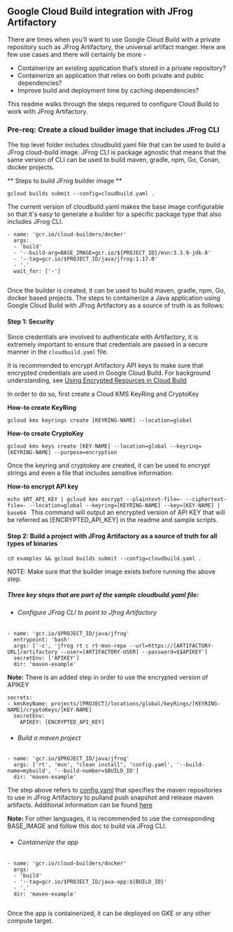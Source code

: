 ## Google Cloud Build integration with JFrog Artifactory

There are times when you’ll want to use Google Cloud Build with a private repository such as JFrog Artifactory, the universal artifact manger. Here are few use cases and there will certainly be more -
* Containerize an existing application that’s stored in a private repository?
* Containerize an application that relies on both private and public dependencies?
* Improve build and deployment time by caching dependencies?

This readme walks through the steps required to configure Cloud Build to work with JFrog Artifactory.

### Pre-req: Create a cloud builder image that includes JFrog CLI

The top level folder includes cloudbuild.yaml file that can be used to build a JFrog cloud-build image. JFrog CLI is package agnostic that means that the same version of CLI can be used to build maven, gradle, npm, Go, Conan, docker projects. 

** Steps to build JFrog builder image **

`gcloud builds submit --config=cloudbuild.yaml .`

The current version of cloudbuild.yaml makes the base image configurable so that it's easy to generate a builder for a specific package type that also includes JFrog CLI.


```steps:
- name: 'gcr.io/cloud-builders/docker'
  args:
  - 'build'
  - '--build-arg=BASE_IMAGE=gcr.io/${PROJECT_ID}/mvn:3.3.9-jdk-8'
  - '--tag=gcr.io/$PROJECT_ID/java/jfrog:1.17.0'
  - '.'
  wait_for: ['-']
  
```

Once the builder is created, it can be used to build maven, gradle, npm, Go, docker based projects. The steps to containerize a Java application using Google Cloud Build with JFrog Artifactory as a source of truth is as follows:


#### Step 1: Security

Since credentials are involved to authenticate with Artifactory, it is extremely important to ensure that credentials are passed in a secure manner in the `cloudbuild.yaml` file.

It is recommended to encrypt Artifactory API keys to make sure that encrypted credentials are used in Google Cloud Build.
For background understanding, see [Using Encrypted Resources in Cloud Build](https://cloud.google.com/cloud-build/docs/securing-builds/use-encrypted-secrets-credentials)

In order to do so, first create a Cloud KMS KeyRing and CryptoKey 


**How-to create KeyRing**

`gcloud kms keyrings create [KEYRING-NAME] --location=global
`


**How-to create CryptoKey**

`gcloud kms keys create [KEY-NAME] --location=global --keyring=[KEYRING-NAME] --purpose=encryption
`

Once the keyring and cryptokey are created, it can be used to encrypt strings and even a file that includes sensitive information.

**How-to encrypt API key**

`echo $RT_API_KEY | gcloud kms encrypt --plaintext-file=- --ciphertext-file=- --location=global --keyring=[KEYRING-NAME] --key=[KEY-NAME] | base64
`
This command will output an encrypted version of API KEY that will be referred as [ENCRYPTED_API_KEY] in the readme and sample scripts.


#### Step 2: Build a project with JFrog Artifactory as a source of truth for all types of binaries

`cd examples && gcloud builds submit --config=cloudbuild.yaml .`

NOTE: Make sure that the builder image exists before running the above step.


##### Three key steps that are part of the sample cloudbuild.yaml file:


* ###### Configure JFrog CLI to point to Jfrog Artifactory

```
- name: 'gcr.io/$PROJECT_ID/java/jfrog'
  entrypoint: 'bash'
  args: ['-c', 'jfrog rt c rt-mvn-repo --url=https://[ARTIFACTORY-URL]/artifactory --user=[ARTIFACTORY-USER] --password=$$APIKEY']
  secretEnv: ['APIKEY']
  dir: 'maven-example'
```

**Note:** There is an added step in order to use the encrypted version of APIKEY
```
secrets:
- kmsKeyName: projects/[PROJECT]/locations/global/keyRings/[KEYRING-NAME]/cryptoKeys/[KEY-NAME]
  secretEnv:
    APIKEY: [ENCRYPTED_API_KEY]

```
* ###### Build a maven project
```
- name: 'gcr.io/$PROJECT_ID/java/jfrog'
  args: ['rt', 'mvn', "clean install", 'config.yaml', '--build-name=mybuild', '--build-number=$BUILD_ID']
  dir: 'maven-example'
```
The step above refers to [config.yaml](./examples/maven-example/config.yaml) that specifies the maven repositories to use in JFrog Artifactory to pulland push snapshot and release maven artifacts. Additional information can be found [here](https://www.jfrog.com/confluence/display/CLI/CLI+for+JFrog+Artifactory#CLIforJFrogArtifactory-CreatingtheBuildConfigurationFile.1) 

**Note:** For other languages, it is recommended to use the corresponding BASE_IMAGE and follow this doc to build via JFrog CLI.


* ###### Containerize the app
```
- name: 'gcr.io/cloud-builders/docker'
  args:
  - 'build'
  - '--tag=gcr.io/$PROJECT_ID/java-app:${BUILD_ID}'
  - '.'
  dir: 'maven-example'
  
```

Once the app is containerized, it can be deployed on GKE or any other compute target.
